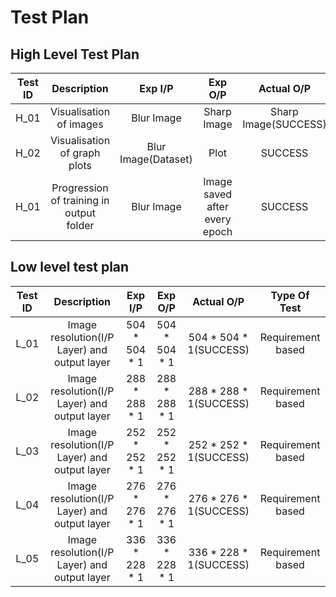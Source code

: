 # Test Plan

## High Level Test Plan

| Test ID |                 Description                |                    Exp I/P                    |          Exp O/P         | Actual O/P |    Type Of Test   |
|:-------:|:------------------------------------------:|:---------------------------------------------:|:------------------------:|:----------:|:-----------------:|
| H_01    |        Visualisation of images             |  Blur Image                                   | Sharp Image                   | Sharp Image(SUCCESS) | Requirement based |
| H_02    | Visualisation of graph plots               |  Blur Image(Dataset)                          | Plot                          | SUCCESS              | Scenario based    |
| H_01| Progression of training in output folder       |  Blur Image                                   | Image saved after every epoch | SUCCESS              | Scenario based    |


## Low level test plan


| Test ID |    Description    |                    Exp I/P                    |         Exp O/P         |    Actual O/P  |  Type Of Test  |
|:-------:|:-----------------:|:---------------------------------------------:|:-----------------------:|:--------------:|:--------------:|
| L_01    | Image resolution(I/P Layer) and output layer | 504 * 504 * 1 | 504 * 504 * 1 | 504 * 504 * 1(SUCCESS) | Requirement based |
| L_02    | Image resolution(I/P Layer) and output layer | 288 * 288 * 1 | 288 * 288 * 1 | 288 * 288 * 1(SUCCESS) | Requirement based |
| L_03    | Image resolution(I/P Layer) and output layer | 252 * 252 * 1 | 252 * 252 * 1 | 252 * 252 * 1(SUCCESS) | Requirement based |
| L_04    | Image resolution(I/P Layer) and output layer | 276 * 276 * 1 | 276 * 276 * 1 | 276 * 276 * 1(SUCCESS) | Requirement based |
| L_05    | Image resolution(I/P Layer) and output layer | 336 * 228 * 1 | 336 * 228 * 1 | 336 * 228 * 1(SUCCESS) | Requirement based |

